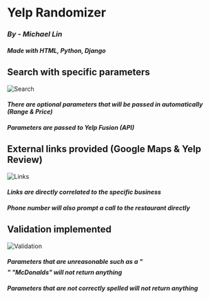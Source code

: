 # Yelp Randomizer
### *By - Michael Lin*
#### *Made with HTML, Python, Django*

## Search with specific parameters 
![Search](https://imgur.com/3pfkVTa.gif)
#### *There are optional parameters that will be passed in automatically (Range & Price)*
#### *Parameters are passed to Yelp Fusion (API)*

## External links provided (Google Maps & Yelp Review)
![Links](https://imgur.com/YqjiKh1.gif)
#### *Links are directly correlated to the specific business*
#### *Phone number will also prompt a call to the restaurant directly*

## Validation implemented
![Validation](https://imgur.com/nVftfAI.gif)
#### *Parameters that are unreasonable such as a "$$$$" "McDonalds" will not return anything*
#### *Parameters that are not correctly spelled will not return anything*
